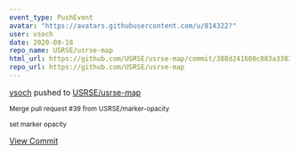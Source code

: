 ```yaml
---
event_type: PushEvent
avatar: "https://avatars.githubusercontent.com/u/814322?"
user: vsoch
date: 2020-09-18
repo_name: USRSE/usrse-map
html_url: https://github.com/USRSE/usrse-map/commit/388d241608c083a338389ec77b91963828fe0824
repo_url: https://github.com/USRSE/usrse-map
---
```


<a href='https://github.com/vsoch' target='_blank'>vsoch</a> pushed to <a href='https://github.com/USRSE/usrse-map' target='_blank'>USRSE/usrse-map</a>

<small>Merge pull request #39 from USRSE/marker-opacity

set marker opacity</small>

<a href='https://github.com/USRSE/usrse-map/commit/388d241608c083a338389ec77b91963828fe0824' target='_blank'>View Commit</a>